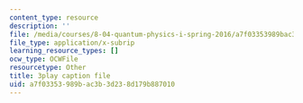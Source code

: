 ```yaml
---
content_type: resource
description: ''
file: /media/courses/8-04-quantum-physics-i-spring-2016/a7f03353989bac3b3d238d179b887010_50Tla309i7o.srt
file_type: application/x-subrip
learning_resource_types: []
ocw_type: OCWFile
resourcetype: Other
title: 3play caption file
uid: a7f03353-989b-ac3b-3d23-8d179b887010
---
```

